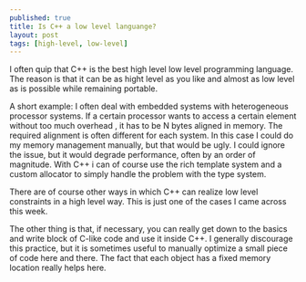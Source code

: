 ```yaml
---
published: true
title: Is C++ a low level languange?
layout: post
tags: [high-level, low-level]
---
```

I often quip that C++ is the best high level low level programming language. The reason is that it can be as hight level as you like and almost as low level as is possible while remaining portable.

A short example: I often deal with embedded systems with heterogeneous processor systems. If a certain processor wants to access a certain element without too much overhead , it has to be N bytes aligned in memory. The required alignment is often different for each system. In this case I could do my memory management manually, but that would be ugly. I could ignore the issue, but it would degrade performance, often by an order of magnitude. With C++ i can of course use the rich template system and a custom allocator to simply handle the problem with the type system.

There are of course other ways in which C++ can realize low level constraints in a high level way. This is just one of the cases I came across this week.

The other thing is that, if necessary, you can really get down to the basics and write block of C-like code and use it inside C++. I generally discourage this practice, but it is sometimes useful to manually optimize a small piece of code here and there. The fact that each object has a fixed memory location really helps here.